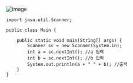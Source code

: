 ![image](https://user-images.githubusercontent.com/58898466/152930534-b174f2d3-ce3b-4aa4-98da-8b407118962e.png)
~~~
import java.util.Scanner;

public class Main {

	public static void main(String[] args) {
		Scanner sc = new Scanner(System.in);
		int a = sc.nextInt(); //a 입력
		int b = sc.nextInt(); //b 입력
		System.out.println(a + " " + b); //출력
	}
}
~~~
